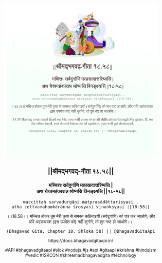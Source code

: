 <img src="../../asset/BG_18_58.png"/>
<center><h2>||श्रीमद्‍भगवद्‍-गीता १८.५८||</h2>
<h3>मच्चित्तः सर्वदुर्गाणि मत्प्रसादात्तरिष्यसि |<br/>अथ चेत्त्वमहंकारान्न श्रोष्यसि विनङ्क्ष्यसि ||१८-५८||</h3>
<pre>maccittaḥ sarvadurgāṇi matprasādāttariṣyasi .<br/>atha cettvamahaṃkārānna śroṣyasi vinaṅkṣyasi ||18-58||</pre>
<p>।।18.58।। मच्चित्त होकर तुम मेरी कृपा से समस्त कठिनाइयों (सर्वदुर्गाणि) को पार कर जाओगे; और यदि अहंकारवश (इस उपदेश को) नहीं सुनोगे, तो तुम नष्ट हो जाओगे।।</p>
<pre>(Bhagavad Gita, Chapter 18, Shloka 58) || @BhagavadGitaApi</pre><p>https://docs.bhagavadgitaapi.in/</p><p>#API #bhagavadgitaapi #slok #nodejs #js #api #gitaapi #krishna #hinduism #vedic #ISKCON #shreemadbhagavadgita #technology</p></center>
